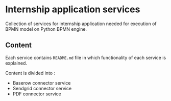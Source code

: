 # Internship application services
Collection of services for internship application needed for execution of BPMN model on Python BPMN engine. 

## Content

Each service contains `README.md` file in which functionality of each service is explained.

Content is divided into :

- Baserow connector service
- Sendgrid connector service
- PDF connector service
